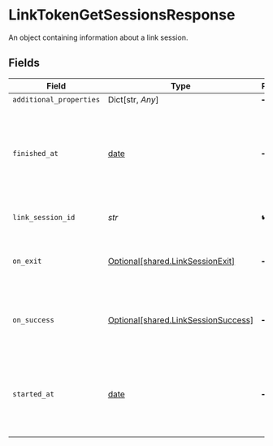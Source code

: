 # LinkTokenGetSessionsResponse

An object containing information about a link session.


## Fields

| Field                                                                                                                          | Type                                                                                                                           | Required                                                                                                                       | Description                                                                                                                    |
| ------------------------------------------------------------------------------------------------------------------------------ | ------------------------------------------------------------------------------------------------------------------------------ | ------------------------------------------------------------------------------------------------------------------------------ | ------------------------------------------------------------------------------------------------------------------------------ |
| `additional_properties`                                                                                                        | Dict[str, *Any*]                                                                                                               | :heavy_minus_sign:                                                                                                             | N/A                                                                                                                            |
| `finished_at`                                                                                                                  | [date](https://docs.python.org/3/library/datetime.html#date-objects)                                                           | :heavy_minus_sign:                                                                                                             | The timestamp at which the link session was finished, if available, in [ISO 8601](https://wikipedia.org/wiki/ISO_8601) format. |
| `link_session_id`                                                                                                              | *str*                                                                                                                          | :heavy_check_mark:                                                                                                             | The unique ID for the link session.                                                                                            |
| `on_exit`                                                                                                                      | [Optional[shared.LinkSessionExit]](../../models/shared/linksessionexit.md)                                                     | :heavy_minus_sign:                                                                                                             | An object representing an [onExit](https://plaid.com/docs/link/web/#onexit) callback from Link.                                |
| `on_success`                                                                                                                   | [Optional[shared.LinkSessionSuccess]](../../models/shared/linksessionsuccess.md)                                               | :heavy_minus_sign:                                                                                                             | An object representing an [onSuccess](https://plaid.com/docs/link/web/#onsuccess) callback from Link.                          |
| `started_at`                                                                                                                   | [date](https://docs.python.org/3/library/datetime.html#date-objects)                                                           | :heavy_minus_sign:                                                                                                             | The timestamp at which the link session was first started, in [ISO 8601](https://wikipedia.org/wiki/ISO_8601) format.          |